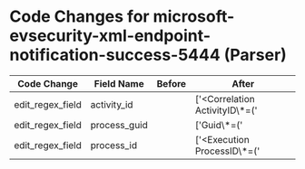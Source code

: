 # Code Changes for microsoft-evsecurity-xml-endpoint-notification-success-5444 (Parser)

| Code Change | Field Name | Before | After |
|-------------|------------|--------|-------|
| edit_regex_field | activity_id |  | ['<Correlation ActivityID\\*=(\'|")\{({activity_id}[^\}\'"]+)'] |
| edit_regex_field | process_guid |  | ['Guid\\*=(\'|")\{({process_guid}[^\\'\}]+)'] |
| edit_regex_field | process_id |  | ['<Execution ProcessID\\*=(\'|")({process_id}\d+)'] |